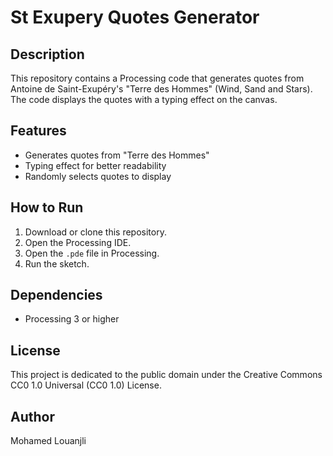# St Exupery Quotes Generator

## Description
This repository contains a Processing code that generates quotes from Antoine de Saint-Exupéry's "Terre des Hommes" (Wind, Sand and Stars). The code displays the quotes with a typing effect on the canvas.

## Features
- Generates quotes from "Terre des Hommes"
- Typing effect for better readability
- Randomly selects quotes to display

## How to Run
1. Download or clone this repository.
2. Open the Processing IDE.
3. Open the `.pde` file in Processing.
4. Run the sketch.

## Dependencies
- Processing 3 or higher

## License
This project is dedicated to the public domain under the Creative Commons CC0 1.0 Universal (CC0 1.0) License.

## Author
Mohamed Louanjli
